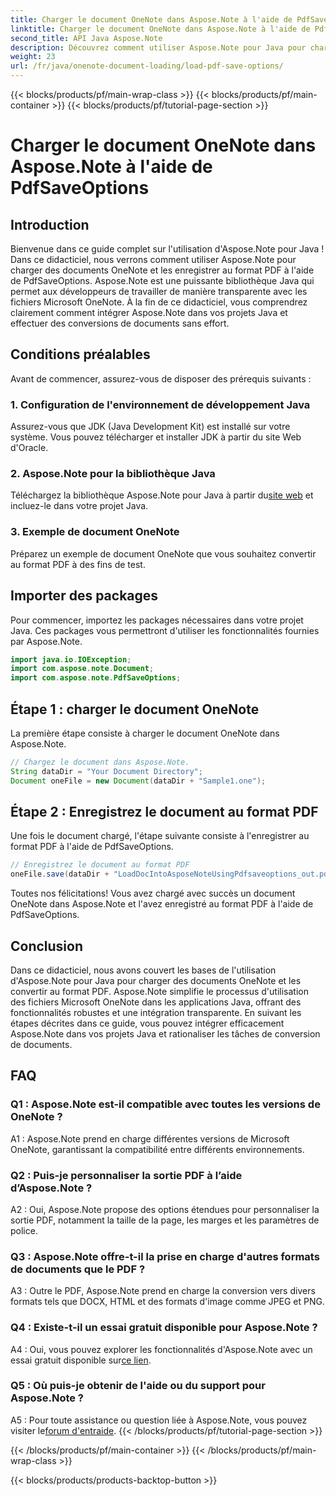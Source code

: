 ```yaml
---
title: Charger le document OneNote dans Aspose.Note à l'aide de PdfSaveOptions
linktitle: Charger le document OneNote dans Aspose.Note à l'aide de PdfSaveOptions
second_title: API Java Aspose.Note
description: Découvrez comment utiliser Aspose.Note pour Java pour charger des documents OneNote et les convertir au format PDF sans effort. Simplifiez vos tâches de conversion de documents avec Aspose.Note.
weight: 23
url: /fr/java/onenote-document-loading/load-pdf-save-options/
---
```


{{< blocks/products/pf/main-wrap-class >}}
{{< blocks/products/pf/main-container >}}
{{< blocks/products/pf/tutorial-page-section >}}

# Charger le document OneNote dans Aspose.Note à l'aide de PdfSaveOptions

## Introduction

Bienvenue dans ce guide complet sur l'utilisation d'Aspose.Note pour Java ! Dans ce didacticiel, nous verrons comment utiliser Aspose.Note pour charger des documents OneNote et les enregistrer au format PDF à l'aide de PdfSaveOptions. Aspose.Note est une puissante bibliothèque Java qui permet aux développeurs de travailler de manière transparente avec les fichiers Microsoft OneNote. À la fin de ce didacticiel, vous comprendrez clairement comment intégrer Aspose.Note dans vos projets Java et effectuer des conversions de documents sans effort.

## Conditions préalables

Avant de commencer, assurez-vous de disposer des prérequis suivants :

### 1. Configuration de l'environnement de développement Java

Assurez-vous que JDK (Java Development Kit) est installé sur votre système. Vous pouvez télécharger et installer JDK à partir du site Web d'Oracle.

### 2. Aspose.Note pour la bibliothèque Java

 Téléchargez la bibliothèque Aspose.Note pour Java à partir du[site web](https://releases.aspose.com/note/java/) et incluez-le dans votre projet Java.

### 3. Exemple de document OneNote

Préparez un exemple de document OneNote que vous souhaitez convertir au format PDF à des fins de test.

## Importer des packages

Pour commencer, importez les packages nécessaires dans votre projet Java. Ces packages vous permettront d'utiliser les fonctionnalités fournies par Aspose.Note.

```java
import java.io.IOException;
import com.aspose.note.Document;
import com.aspose.note.PdfSaveOptions;
```

## Étape 1 : charger le document OneNote

La première étape consiste à charger le document OneNote dans Aspose.Note.

```java
// Chargez le document dans Aspose.Note.
String dataDir = "Your Document Directory";
Document oneFile = new Document(dataDir + "Sample1.one");
```

## Étape 2 : Enregistrez le document au format PDF

Une fois le document chargé, l'étape suivante consiste à l'enregistrer au format PDF à l'aide de PdfSaveOptions.

```java
// Enregistrez le document au format PDF
oneFile.save(dataDir + "LoadDocIntoAsposeNoteUsingPdfsaveoptions_out.pdf", new PdfSaveOptions());
```

Toutes nos félicitations! Vous avez chargé avec succès un document OneNote dans Aspose.Note et l'avez enregistré au format PDF à l'aide de PdfSaveOptions.

## Conclusion

Dans ce didacticiel, nous avons couvert les bases de l'utilisation d'Aspose.Note pour Java pour charger des documents OneNote et les convertir au format PDF. Aspose.Note simplifie le processus d'utilisation des fichiers Microsoft OneNote dans les applications Java, offrant des fonctionnalités robustes et une intégration transparente. En suivant les étapes décrites dans ce guide, vous pouvez intégrer efficacement Aspose.Note dans vos projets Java et rationaliser les tâches de conversion de documents.

## FAQ

### Q1 : Aspose.Note est-il compatible avec toutes les versions de OneNote ?

A1 : Aspose.Note prend en charge différentes versions de Microsoft OneNote, garantissant la compatibilité entre différents environnements.

### Q2 : Puis-je personnaliser la sortie PDF à l’aide d’Aspose.Note ?

A2 : Oui, Aspose.Note propose des options étendues pour personnaliser la sortie PDF, notamment la taille de la page, les marges et les paramètres de police.

### Q3 : Aspose.Note offre-t-il la prise en charge d'autres formats de documents que le PDF ?

A3 : Outre le PDF, Aspose.Note prend en charge la conversion vers divers formats tels que DOCX, HTML et des formats d'image comme JPEG et PNG.

### Q4 : Existe-t-il un essai gratuit disponible pour Aspose.Note ?

 A4 : Oui, vous pouvez explorer les fonctionnalités d'Aspose.Note avec un essai gratuit disponible sur[ce lien](https://releases.aspose.com/).

### Q5 : Où puis-je obtenir de l'aide ou du support pour Aspose.Note ?

 A5 : Pour toute assistance ou question liée à Aspose.Note, vous pouvez visiter le[forum d'entraide](https://forum.aspose.com/c/note/28).
{{< /blocks/products/pf/tutorial-page-section >}}

{{< /blocks/products/pf/main-container >}}
{{< /blocks/products/pf/main-wrap-class >}}

{{< blocks/products/products-backtop-button >}}
